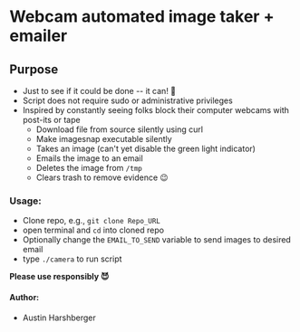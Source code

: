 # Webcam automated image taker + emailer 
## Purpose
* Just to see if it could be done -- it can! 📸
* Script does not require sudo or administrative privileges 
* Inspired by constantly seeing folks block their computer webcams with post-its or tape
	* Download file from source silently using curl
	* Make imagesnap executable silently
	* Takes an image (can't yet disable the green light indicator)
	* Emails the image to an email
	* Deletes the image from `/tmp`
	* Clears trash to remove evidence 😉


### Usage:
* Clone repo, e.g., `git clone Repo_URL`
* open terminal and `cd` into cloned repo
* Optionally change the `EMAIL_TO_SEND` variable to send images to desired email
*  type `./camera` to run script

**Please use responsibly 😈** 

#### Author:
* Austin Harshberger